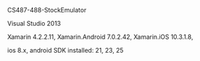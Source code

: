 CS487-488-StockEmulator

Visual Studio 2013

Xamarin   4.2.2.11,
Xamarin.Android   7.0.2.42,
Xamarin.iOS   10.3.1.8, 

ios 8.x,
android SDK installed: 21, 23, 25
